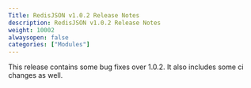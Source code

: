 ```yaml
---
Title: RedisJSON v1.0.2 Release Notes
description: RedisJSON v1.0.2 Release Notes
weight: 10002
alwaysopen: false
categories: ["Modules"]
---
```

This release contains some bug fixes over 1.0.2. It also includes some ci changes as well.